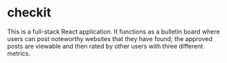 # checkit
This is a full-stack React application.  It functions as a bulletin board where users can post noteworthy websites that they have found; the approved posts are viewable and then rated by other users with three different metrics.
